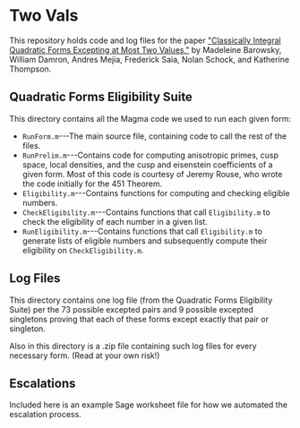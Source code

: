 # Two Vals
This repository holds code and log files for the paper ["Classically Integral Quadratic Forms Excepting at Most Two Values,"](http://arxiv.org/abs/1608.01656) by Madeleine Barowsky, William Damron, Andres Mejia, Frederick Saia, Nolan Schock, and Katherine Thompson.

## Quadratic Forms Eligibility Suite
This directory contains all the Magma code we used to run each given form:

- `RunForm.m`---The main source file, containing code to call the rest of the files.
- `RunPrelim.m`---Contains code for computing anisotropic primes, cusp space, local densities, and the cusp and eisenstein coefficients of a given form. Most of this code is courtesy of Jeremy Rouse, who wrote the code initially for the 451 Theorem.
- `Eligibility.m`---Contains functions for computing and checking eligible numbers.
- `CheckEligibility.m`---Contains functions that call `Eligibility.m` to check the eligibility of each number in a given list.
- `RunEligibility.m`---Contains functions that call `Eligibility.m` to generate lists of eligible numbers and subsequently compute their eligibility on `CheckEligibility.m`.


## Log Files
This directory contains one log file (from the Quadratic Forms Eligibility Suite) per the 73 possible excepted pairs and 9 possible excepted singletons proving that each of these forms except exactly that pair or singleton.

Also in this directory is a .zip file containing such log files for every necessary form. (Read at your own risk!)

## Escalations
Included here is an example Sage worksheet file for how we automated the escalation process.
